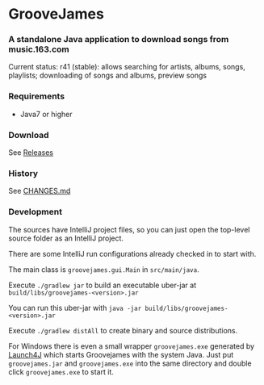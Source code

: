 # GrooveJames

### A standalone Java application to download songs from music.163.com

Current status: r41 (stable): allows searching for artists, albums, songs, playlists; downloading of songs and albums, preview songs

### Requirements
- Java7 or higher

### Download
See [Releases](https://github.com/groovejames/groovejames/releases)

### History
See [CHANGES.md](https://github.com/groovejames/groovejames/blob/master/CHANGES.md)

### Development

The sources have IntelliJ project files, so you can just open the
top-level source folder as an IntelliJ project. 

There are some IntelliJ run configurations already checked in to
start with.

The main class is `groovejames.gui.Main` in `src/main/java`. 

Execute `./gradlew jar` to build an executable uber-jar at `build/libs/groovejames-<version>.jar`

You can run this uber-jar with `java -jar build/libs/groovejames-<version>.jar`

Execute `./gradlew distAll` to create binary and source distributions.

For Windows there is even a small wrapper `groovejames.exe` generated
by [Launch4J](http://launch4j.sourceforge.net/) which starts Groovejames
with the system Java. Just put `groovejames.jar` and `groovejames.exe`
into the same directory and double click `groovejames.exe` to start it.
